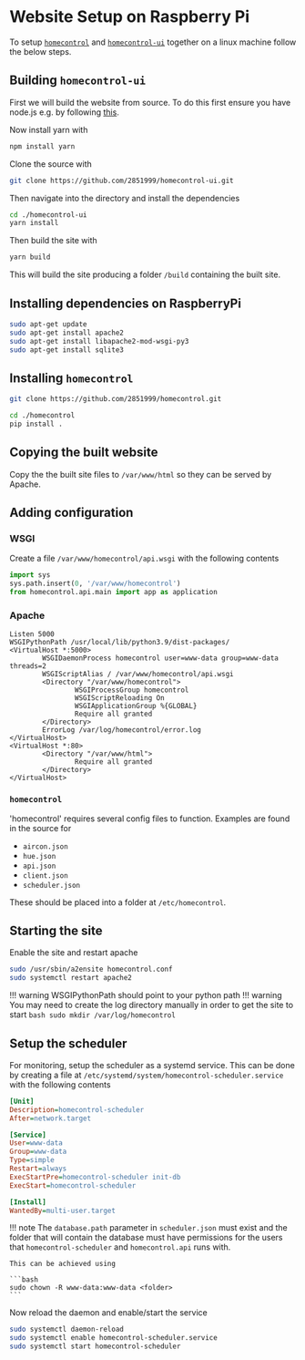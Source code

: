 # Website Setup on Raspberry Pi

To setup [`homecontrol`](https://github.com/2851999/homecontrol) and [`homecontrol-ui`](https://github.com/2851999/homecontrol-ui) together
on a linux machine follow the below steps.

## Building `homecontrol-ui`
First we will build the website from source. To do this first ensure you have node.js e.g. by
following [this](https://learn.microsoft.com/en-us/windows/dev-environment/javascript/nodejs-on-wsl).

Now install yarn with

```bash
npm install yarn
```

Clone the source with

```bash
git clone https://github.com/2851999/homecontrol-ui.git
```

Then navigate into the directory and install the dependencies

```bash
cd ./homecontrol-ui
yarn install
```

Then build the site with

```bash
yarn build
```

This will build the site producing a folder `/build` containing the built site.


## Installing dependencies on RaspberryPi
```bash
sudo apt-get update
sudo apt-get install apache2
sudo apt-get install libapache2-mod-wsgi-py3
sudo apt-get install sqlite3
```

## Installing `homecontrol`
```bash
git clone https://github.com/2851999/homecontrol.git

cd ./homecontrol
pip install .
```

## Copying the built website

Copy the the built site files to `/var/www/html` so they can be served by Apache.

## Adding configuration

### WSGI

Create a file `/var/www/homecontrol/api.wsgi` with the following contents

```python
import sys
sys.path.insert(0, '/var/www/homecontrol')
from homecontrol.api.main import app as application
```

### Apache
```apacheconf
Listen 5000
WSGIPythonPath /usr/local/lib/python3.9/dist-packages/
<VirtualHost *:5000>
        WSGIDaemonProcess homecontrol user=www-data group=www-data threads=2
        WSGIScriptAlias / /var/www/homecontrol/api.wsgi
        <Directory "/var/www/homecontrol">
                WSGIProcessGroup homecontrol
                WSGIScriptReloading On
                WSGIApplicationGroup %{GLOBAL}
                Require all granted
        </Directory>
        ErrorLog /var/log/homecontrol/error.log
</VirtualHost>
<VirtualHost *:80>
        <Directory "/var/www/html">
                Require all granted
        </Directory>
</VirtualHost>
```

### `homecontrol`

'homecontrol' requires several config files to function. Examples are found in the source for

- `aircon.json`
- `hue.json`
- `api.json`
- `client.json`
- `scheduler.json`

These should be placed into a folder at `/etc/homecontrol`.

## Starting the site

Enable the site and restart apache

```bash
sudo /usr/sbin/a2ensite homecontrol.conf
sudo systemctl restart apache2
```

!!! warning
    WSGIPythonPath should point to your python path
!!! warning
    You may need to create the log directory manually in order to get the site to start
    ```bash
    sudo mkdir /var/log/homecontrol
    ```

## Setup the scheduler

For monitoring, setup the scheduler as a systemd service. This can be done by creating a
file at `/etc/systemd/system/homecontrol-scheduler.service` with the following contents

```ini
[Unit]
Description=homecontrol-scheduler
After=network.target

[Service]
User=www-data
Group=www-data
Type=simple
Restart=always
ExecStartPre=homecontrol-scheduler init-db
ExecStart=homecontrol-scheduler

[Install]
WantedBy=multi-user.target
```

!!! note
    The `database.path` parameter in `scheduler.json` must exist and the folder that will
    contain the database must have permissions for the users that `homecontrol-scheduler`
    and `homecontrol.api` runs with.

    This can be achieved using

    ```bash
    sudo chown -R www-data:www-data <folder>
    ```

Now reload the daemon and enable/start the service

```bash
sudo systemctl daemon-reload
sudo systemctl enable homecontrol-scheduler.service
sudo systemctl start homecontrol-scheduler
```